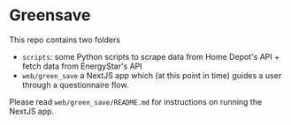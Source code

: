 # Greensave

This repo contains two folders

- `scripts`: some Python scripts to scrape data from Home Depot's API + fetch data from EnergyStar's API
- `web/green_save` a NextJS app which (at this point in time) guides a user through a questionnaire flow.

Please read `web/green_save/README.md` for instructions on running the NextJS app.
